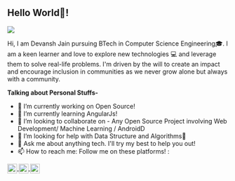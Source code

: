## Hello World👋!

![](https://visitor-badge.glitch.me/badge?page_id=DevanshJain07.DevanshJain07)
<br/>

Hi, I am Devansh Jain pursuing BTech in Computer Science Engineering🎓. I am a keen learner and love to explore new technologies 💻 and leverage them to solve real-life problems. I'm driven by the will to create an impact and encourage inclusion in communities as we never grow alone but always with a community.

**Talking about Personal Stuffs-**

- 🔭 I’m currently working on Open Source!
- 🌱 I’m currently learning AngularJs!
- 👯 I’m looking to collaborate on - Any Open Source Project involving Web Development/ Machine Learning / AndroidD 
- 🤔 I’m looking for help with Data Structure and Algorithms🥺
- 💬 Ask me about anything tech. I'll try my best to help you out!
- 📫 How to reach me: Follow me on these platforms! : <br/>
<a href="https://twitter.com/Devansh81497666">
  <img align="center" alt="Devansh twitter | Twitter" width="22px" src="https://cdn.jsdelivr.net/npm/simple-icons@v3/icons/twitter.svg" />
</a>
<a href="https://www.linkedin.com/in/devansh-jain-8a8862176/">
  <img align="center" alt="Devansh LinkedIn" width="22px" src="https://cdn.jsdelivr.net/npm/simple-icons@v3/icons/linkedin.svg" />
</a>
<a href="https://www.instagram.com/devansh_jain07/">
  <img align="center" alt="Devansh Instagram" width="22px" src="https://cdn.jsdelivr.net/npm/simple-icons@v3/icons/instagram.svg" />
</a>

